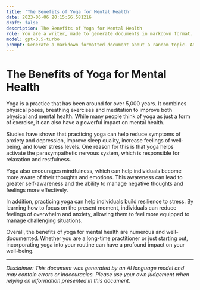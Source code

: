 ```yaml
---
title: 'The Benefits of Yoga for Mental Health'
date: 2023-06-06 20:15:56.581216
draft: false
description: The Benefits of Yoga for Mental Health
role: You are a writer, made to generate documents in markdown format. It is very important that all of the documents you generate are in valid markdown format.
model: gpt-3.5-turbo
prompt: Generate a markdown formatted document about a random topic. At the bottom, include a disclaimer explaining that the document was generated by you. The first line of the document should be the title. Make sure that the entire document is in proper markdown format, using a mix of various tags to make the document visually appealing.
---
```


# The Benefits of Yoga for Mental Health

Yoga is a practice that has been around for over 5,000 years. It combines physical poses, breathing exercises and meditation to improve both physical and mental health. While many people think of yoga as just a form of exercise, it can also have a powerful impact on mental health. 

Studies have shown that practicing yoga can help reduce symptoms of anxiety and depression, improve sleep quality, increase feelings of well-being, and lower stress levels. One reason for this is that yoga helps activate the parasympathetic nervous system, which is responsible for relaxation and restfulness. 

Yoga also encourages mindfulness, which can help individuals become more aware of their thoughts and emotions. This awareness can lead to greater self-awareness and the ability to manage negative thoughts and feelings more effectively.

In addition, practicing yoga can help individuals build resilience to stress. By learning how to focus on the present moment, individuals can reduce feelings of overwhelm and anxiety, allowing them to feel more equipped to manage challenging situations.

Overall, the benefits of yoga for mental health are numerous and well-documented. Whether you are a long-time practitioner or just starting out, incorporating yoga into your routine can have a profound impact on your well-being.

***

*Disclaimer: This document was generated by an AI language model and may contain errors or inaccuracies. Please use your own judgement when relying on information presented in this document.*